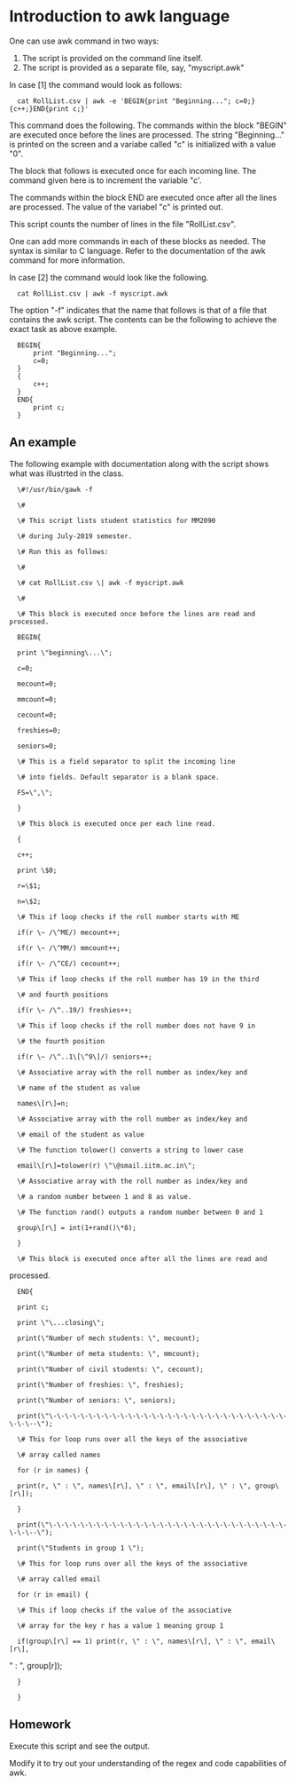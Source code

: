 # Introduction to awk language

One can use awk command in two ways:

1. The script is provided on the command line itself.
2. The script is provided as a separate file, say, "myscript.awk"

In case \[1\] the command would look as follows:

      cat RollList.csv | awk -e 'BEGIN{print "Beginning..."; c=0;}{c++;}END{print c;}'

This command does the following. The commands within the block "BEGIN"
are executed once before the lines are processed. The string
"Beginning\..." is printed on the screen and a variabe called "c" is
initialized with a value "0".

The block that follows is executed once for each incoming line. The
command given here is to increment the variable "c'.

The commands within the block END are executed once after all the lines
are processed. The value of the variabel "c" is printed out.

This script counts the number of lines in the file "RollList.csv".

One can add more commands in each of these blocks as needed. The syntax
is similar to C language. Refer to the documentation of the awk command
for more information.

In case \[2\] the command would look like the following.

      cat RollList.csv | awk -f myscript.awk

The option "-f" indicates that the name that follows is that of a file
that contains the awk script. The contents can be the following to
achieve the exact task as above example.

      BEGIN{
          print "Beginning...";
          c=0;
      }
      {
          c++;
      }
      END{
          print c;
      }

## An example

The following example with documentation along with the script shows
what was illustrted in the class.

      \#!/usr/bin/gawk -f

      \#

      \# This script lists student statistics for MM2090

      \# during July-2019 semester.

      \# Run this as follows:

      \#

      \# cat RollList.csv \| awk -f myscript.awk

      \#

      \# This block is executed once before the lines are read and processed.

      BEGIN{

      print \"beginning\...\";

      c=0;

      mecount=0;

      mmcount=0;

      cecount=0;

      freshies=0;

      seniors=0;

      \# This is a field separator to split the incoming line

      \# into fields. Default separator is a blank space.

      FS=\",\";

      }

      \# This block is executed once per each line read.
      
      {

      c++;

      print \$0;

      r=\$1;

      n=\$2;

      \# This if loop checks if the roll number starts with ME

      if(r \~ /\^ME/) mecount++;

      if(r \~ /\^MM/) mmcount++;

      if(r \~ /\^CE/) cecount++;

      \# This if loop checks if the roll number has 19 in the third

      \# and fourth positions

      if(r \~ /\^..19/) freshies++;

      \# This if loop checks if the roll number does not have 9 in

      \# the fourth position

      if(r \~ /\^..1\[\^9\]/) seniors++;

      \# Associative array with the roll number as index/key and

      \# name of the student as value

      names\[r\]=n;

      \# Associative array with the roll number as index/key and

      \# email of the student as value

      \# The function tolower() converts a string to lower case

      email\[r\]=tolower(r) \"\@smail.iitm.ac.in\";

      \# Associative array with the roll number as index/key and

      \# a random number between 1 and 8 as value.

      \# The function rand() outputs a random number between 0 and 1

      group\[r\] = int(1+rand()\*8);

      }

      \# This block is executed once after all the lines are read and
processed.

      END{

      print c;

      print \"\...closing\";
      
      print(\"Number of mech students: \", mecount);

      print(\"Number of meta students: \", mmcount);

      print(\"Number of civil students: \", cecount);

      print(\"Number of freshies: \", freshies);

      print(\"Number of seniors: \", seniors);

      print(\"\-\-\-\-\-\-\-\-\-\-\-\-\-\-\-\-\-\-\-\-\-\-\-\-\-\-\-\-\-\-\-\-\--\");

      \# This for loop runs over all the keys of the associative

      \# array called names

      for (r in names) {

      print(r, \" : \", names\[r\], \" : \", email\[r\], \" : \", group\[r\]);

      }

      print(\"\-\-\-\-\-\-\-\-\-\-\-\-\-\-\-\-\-\-\-\-\-\-\-\-\-\-\-\-\-\-\-\-\--\");

      print(\"Students in group 1 \");

      \# This for loop runs over all the keys of the associative

      \# array called email

      for (r in email) {

      \# This if loop checks if the value of the associative

      \# array for the key r has a value 1 meaning group 1

      if(group\[r\] == 1) print(r, \" : \", names\[r\], \" : \", email\[r\],
\" : \", group\[r\]);
      
      }
      
      }

## Homework

Execute this script and see the output.

Modify it to try out your understanding of the regex and code
capabilities of awk.
